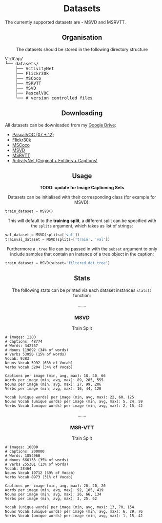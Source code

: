 <h1 align='center'>Datasets</h1>
The currently supported datasets are - MSVD and MSRVTT.

<h2 align='center'></h2>
<h2 align='center'>Organisation</h2>

<p align="center">The datasets should be stored in the following directory structure</p>
<pre>
VidCap/
└── datasets/
    ├── ActivityNet
    ├── Flickr30k
    ├── MSCoco
    ├── MSRVTT
    ├── MSVD
    ├── PascalVOC
    └── # version controlled files
</pre>

<h2 align='center'></h2>
<h2 align='center'>Downloading</h2>
All datasets can be downloaded from my <a href="https://drive.google.com/drive/folders/1x79iF5-pRow7i5-R4qX09XEdN-VOgV5e?usp=sharing">Google Drive</a>:
<ul>
    <li><a href="https://drive.google.com/drive/folders/1Y3K6tWtRSM3LiadXRTsZuBOPULccIovf?usp=sharing">PascalVOC (07 + 12)</a></li>
    <li><a href="https://drive.google.com/drive/folders/1wU6rzc7Qv1kB1LwA5XCsk8tlWICNrQiU?usp=sharing">Flickr30k</a></li>
    <li><a href="https://drive.google.com/drive/folders/1xIsUUwSIABrI5yhrTVB4P248ysghtq4t?usp=sharing">MSCoco</a></li>
    <li><a href="https://drive.google.com/drive/folders/1Xdt1Im4IEfuWq-404xBV2h-Sq1J4dSHA?usp=sharing">MSVD</a></li>
    <li><a href="https://drive.google.com/drive/folders/1VUhVWhPB8NU3My4biMqQy2ff4vQEUvo3?usp=sharing">MSRVTT</a></li>
    <li><a href="https://drive.google.com/drive/folders/1VwiCrZZa6d_oj_FM4ZmQnXT0-5sHkYOQ?usp=sharing">ActivityNet (Original + Entities + Captions)</a></li>
</ul>

<h2 align='center'></h2>
<h2 align='center'>Usage</h2>
<p align="center"><b>TODO: update for Image Captioning Sets</b></p>

<p align="center">Datasets can be initialised with their corresponding class (for example for MSVD):</p>

```python
train_dataset = MSVD()
```

<p align="center">This will default to the <b>training split</b>, a different split can be specified with the <code>splits</code> argument, which takes as list of strings:</p>

```python
val_dataset = MSVD(splits=['val'])
trainval_dataset = MSVD(splits=['train', 'val'])
```

<p align="center">Furthermore a <code>.tree</code> file can be passed in with the <code>subset</code> argument to only include samples that contain an instance of a tree object in the caption:</p>

```python
train_dataset = MSVD(subset='filtered_det.tree')
```

<h2 align='center'></h2>
<h2 align='center'>Stats</h2>

<p align="center">The following stats can be printed via each dataset instances <code>stats()</code> function:</p>

<p align="center">.......</p>
<h3 align='center'>MSVD</h3>

<p align="center">Train Split</p>

```
# Images: 1200
# Captions: 48774
# Words: 342767
# Nouns 119092 (34% of words)
# Verbs 53050 (15% of words)
Vocab: 9383
Nouns Vocab 5992 (63% of Vocab)
Verbs Vocab 3204 (34% of Vocab)

Captions per image (min, avg, max): 18, 40, 66
Words per image (min, avg, max): 89, 285, 555
Nouns per image (min, avg, max): 27, 99, 206
Verbs per image (min, avg, max): 16, 44, 120

Vocab (unique words) per image (min, avg, max): 22, 60, 125
Nouns Vocab (unique words) per image (min, avg, max): 5, 24, 59
Verbs Vocab (unique words) per image (min, avg, max): 2, 15, 42
```


<p align="center">.......</p>
<h3 align='center'>MSR-VTT</h3>

<p align="center">Train Split</p>

```
# Images: 10000
# Captions: 200000
# Words: 1854960
# Nouns 666133 (35% of words)
# Verbs 255301 (13% of words)
Vocab: 28464
Nouns Vocab 19712 (69% of Vocab)
Verbs Vocab 8973 (31% of Vocab)

Captions per image (min, avg, max): 20, 20, 20
Words per image (min, avg, max): 92, 185, 419
Nouns per image (min, avg, max): 26, 66, 134
Verbs per image (min, avg, max): 3, 25, 62

Vocab (unique words) per image (min, avg, max): 13, 70, 154
Nouns Vocab (unique words) per image (min, avg, max): 6, 29, 76
Verbs Vocab (unique words) per image (min, avg, max): 1, 15, 42
```